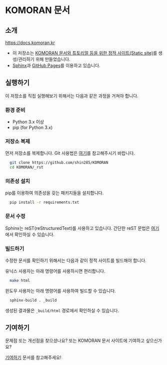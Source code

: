 # KOMORAN 문서

## 소개

https://docs.komoran.kr

* 이 저장소는 [KOMORAN 문서와 튜토리얼 등을 위한 정적 사이트(Static site)](https://docs.komoran.kr)를 생성/관리하기 위해 만들었습니다.
* [Sphinx](http://www.sphinx-doc.org/en/master/)과 [GitHub Pages](https://pages.github.com/)를 이용하고 있습니다.

## 실행하기

이 저장소를 직접 실행해보기 위해서는 다음과 같은 과정을 거쳐야 합니다.

### 환경 준비

* Python 3.x 이상
* pip (for Python 3.x)

### 저장소 복제
먼저 저장소를 복제합니다. Git 사용법은 [여기](https://git-scm.com/book/ko/)를 참고해주시기 바랍니다.

```sh
  git clone https://github.com/shin285/KOMORAN
  cd KOMORAN/_rst
```

### 의존성 설치

pip를 이용하여 의존성을 갖는 패키지들을 설치합니다.

```sh
  pip install -r requirements.txt
```

### 문서 수정

Sphinx는 reST(reStructuredText)를 사용하고 있습니다.
간단한 reST 문법은 [여기](http://docutils.sourceforge.net/docs/user/rst/quickref.html)에서 확인하실 수 있습니다.

### 빌드하기

수정한 문서를 확인하기 위해서는 다음과 같이 정적 사이트를 빌드해야 합니다.

유닉스 사용자는 아래 명령어를 사용하시면 편리합니다.
```sh
  make html
```

윈도우 사용자는 아래 명령어를 사용하여 빌드할 수 있습니다.
```sh
  sphinx-build . _build
```

생성된 결과물은 `_build/html` 경로에서 확인하실 수 있습니다.


## 기여하기

문제점 또는 개선점을 찾으셨나요? 또는 KOMORAN 문서 사이트에 기여하고 싶으신가요?

[기여하기](CONTRIBUTING.md) 문서를 참고해주세요!
